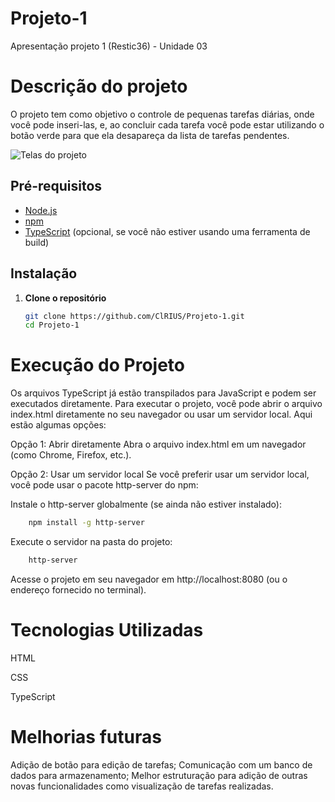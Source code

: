 # Projeto-1
Apresentação projeto 1 (Restic36) - Unidade 03

# Descrição do projeto
O projeto tem como objetivo o controle de pequenas tarefas diárias, onde você pode inseri-las, e, ao concluir cada tarefa você pode estar utilizando o botão verde para que ela desapareça da lista de tarefas pendentes.

![Telas do projeto](assets/img/TaskManager)

## Pré-requisitos

- [Node.js](https://nodejs.org/)
- [npm](https://www.npmjs.com/)
- [TypeScript](https://www.typescriptlang.org/) (opcional, se você não estiver usando uma ferramenta de build)

## Instalação

1. **Clone o repositório**
   ```bash
   git clone https://github.com/ClRIUS/Projeto-1.git
   cd Projeto-1

# Execução do Projeto
Os arquivos TypeScript já estão transpilados para JavaScript e podem ser executados diretamente. Para executar o projeto, você pode abrir o arquivo index.html diretamente no seu navegador ou usar um servidor local. Aqui estão algumas opções:

Opção 1: Abrir diretamente
Abra o arquivo index.html em um navegador (como Chrome, Firefox, etc.).

Opção 2: Usar um servidor local
  Se você preferir usar um servidor local, você pode usar o pacote http-server do npm:

  Instale o http-server globalmente (se ainda não estiver instalado):

```bash
    npm install -g http-server
```
  Execute o servidor na pasta do projeto:
````bash
    http-server
````
Acesse o projeto em seu navegador em http://localhost:8080 (ou o endereço fornecido no terminal).

# Tecnologias Utilizadas
HTML

CSS

TypeScript

# Melhorias futuras
Adição de botão para edição de tarefas;
Comunicação com um banco de dados para armazenamento;
Melhor estruturação para adição de outras novas funcionalidades como visualização de tarefas realizadas.
